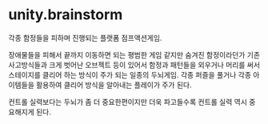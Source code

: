# unity.brainstorm
 각종 함정들을 피하며 진행되는 플랫폼 점프액션게임.

 장애물들을 피해서 끝까지 이동하면 되는 평범한 게임 같지만
 숨겨진 함정이라던가 기존 사고방식들과 크게 벗어난 오브젝트 등이 있어서
 함정과 패턴들을 외우거나 머리를 써서 스테이지를 클리어 하는 방식이 주가 되는 일종의 두뇌게임.
 각종 퍼즐을 풀거나 각종 아이템들을 활용하여 클리어 방식을 알아내는 플레이가 주가 된다.

 컨트롤 실력보다는 두뇌가 좀 더 중요한편이지만 더욱 파고들수록 컨트롤 실력 역시 중요해지게 된다.
